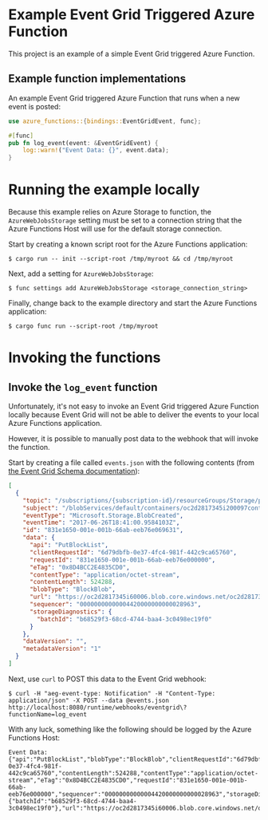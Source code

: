 # Example Event Grid Triggered Azure Function

This project is an example of a simple Event Grid triggered Azure Function.

## Example function implementations

An example Event Grid triggered Azure Function that runs when a new event is posted:

```rust
use azure_functions::{bindings::EventGridEvent, func};

#[func]
pub fn log_event(event: &EventGridEvent) {
    log::warn!("Event Data: {}", event.data);
}
```

# Running the example locally

Because this example relies on Azure Storage to function, the `AzureWebJobsStorage` setting must be set to a connection string that the Azure Functions Host will use for the default
storage connection.

Start by creating a known script root for the Azure Functions application:

```
$ cargo run -- init --script-root /tmp/myroot && cd /tmp/myroot
```

Next, add a setting for `AzureWebJobsStorage`:

```
$ func settings add AzureWebJobsStorage <storage_connection_string>
```

Finally, change back to the example directory and start the Azure Functions application:

```
$ cargo func run --script-root /tmp/myroot
```

# Invoking the functions

## Invoke the `log_event` function

Unfortunately, it's not easy to invoke an Event Grid triggered Azure Function locally because Event Grid will not be able to deliver the events to your local Azure Functions application.

However, it is possible to manually post data to the webhook that will invoke the function.

Start by creating a file called `events.json` with the following contents (from [the Event Grid Schema documentation](https://docs.microsoft.com/en-us/azure/event-grid/event-schema)):

```json
[
  {
    "topic": "/subscriptions/{subscription-id}/resourceGroups/Storage/providers/Microsoft.Storage/storageAccounts/xstoretestaccount",
    "subject": "/blobServices/default/containers/oc2d2817345i200097container/blobs/oc2d2817345i20002296blob",
    "eventType": "Microsoft.Storage.BlobCreated",
    "eventTime": "2017-06-26T18:41:00.9584103Z",
    "id": "831e1650-001e-001b-66ab-eeb76e069631",
    "data": {
      "api": "PutBlockList",
      "clientRequestId": "6d79dbfb-0e37-4fc4-981f-442c9ca65760",
      "requestId": "831e1650-001e-001b-66ab-eeb76e000000",
      "eTag": "0x8D4BCC2E4835CD0",
      "contentType": "application/octet-stream",
      "contentLength": 524288,
      "blobType": "BlockBlob",
      "url": "https://oc2d2817345i60006.blob.core.windows.net/oc2d2817345i200097container/oc2d2817345i20002296blob",
      "sequencer": "00000000000004420000000000028963",
      "storageDiagnostics": {
        "batchId": "b68529f3-68cd-4744-baa4-3c0498ec19f0"
      }
    },
    "dataVersion": "",
    "metadataVersion": "1"
  }
]
```

Next, use `curl` to POST this data to the Event Grid webhook:

```
$ curl -H "aeg-event-type: Notification" -H "Content-Type: application/json" -X POST --data @events.json http://localhost:8080/runtime/webhooks/eventgrid\?functionName=log_event
```

With any luck, something like the following should be logged by the Azure Functions Host:

```
Event Data: {"api":"PutBlockList","blobType":"BlockBlob","clientRequestId":"6d79dbfb-0e37-4fc4-981f-442c9ca65760","contentLength":524288,"contentType":"application/octet-stream","eTag":"0x8D4BCC2E4835CD0","requestId":"831e1650-001e-001b-66ab-eeb76e000000","sequencer":"00000000000004420000000000028963","storageDiagnostics":{"batchId":"b68529f3-68cd-4744-baa4-3c0498ec19f0"},"url":"https://oc2d2817345i60006.blob.core.windows.net/oc2d2817345i200097container/oc2d2817345i20002296blob"}
```
